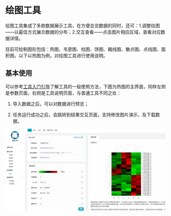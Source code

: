 # 绘图工具

绘图工具集成了多款数据展示工具，在方便总览数据的同时，还可：1.调整绘图——以最佳方式展示数据的分布；2.交互查看——点击图片相应区域，查看对应数据详情。

目前可绘制图形包括：热图、韦恩图、柱图、饼图、箱线图、散点图、点线图、面积图，以下以热图为例，对绘图工具进行使用说明。

## 基本使用

可以参考[工具入门引导](tools-help.md)了解工具的一般使用方法，下图为热图的主界面，同样左侧是参数页面，右侧是工具说明页面，与普通工具不同之处：

1. 导入数据之后，可以对数据进行预览；

2. 任务运行成功之后，会跳转到结果交互页面，支持修改图片演示，及下载数据。

![drawtools-heatmap](./img/drawtools-heatmap.png)

